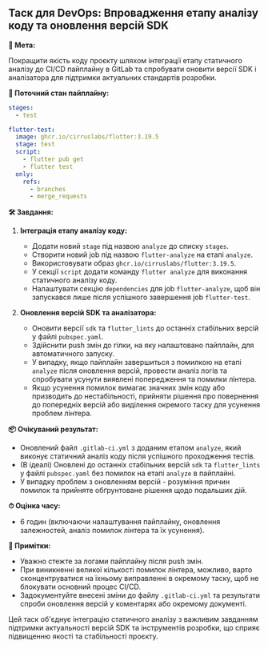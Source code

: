 ## Таск для DevOps: Впровадження етапу аналізу коду та оновлення версій SDK

**🎯 Мета:**

Покращити якість коду проєкту шляхом інтеграції етапу статичного аналізу до CI/CD пайплайну в GitLab та спробувати оновити версії SDK і аналізатора для підтримки актуальних стандартів розробки.

**🔧 Поточний стан пайплайну:**

```yaml
stages:
  - test

flutter-test:
  image: ghcr.io/cirruslabs/flutter:3.19.5
  stage: test
  script:
    - flutter pub get
    - flutter test
  only:
    refs:
      - branches
      - merge_requests
```

**🛠 Завдання:**

1.  **Інтеграція етапу аналізу коду:**
    * Додати новий `stage` під назвою `analyze` до списку `stages`.
    * Створити новий job під назвою `flutter-analyze` на етапі `analyze`.
    * Використовувати образ `ghcr.io/cirruslabs/flutter:3.19.5`.
    * У секції `script` додати команду `flutter analyze` для виконання статичного аналізу коду.
    * Налаштувати секцію `dependencies` для job `flutter-analyze`, щоб він запускався лише після успішного завершення job `flutter-test`.

2.  **Оновлення версій SDK та аналізатора:**
    * Оновити версії `sdk` та `flutter_lints` до останніх стабільних версій у файлі `pubspec.yaml`.
    * Здійснити push змін до гілки, на яку налаштовано пайплайн, для автоматичного запуску.
    * У випадку, якщо пайплайн завершиться з помилкою на етапі `analyze` після оновлення версій, провести аналіз логів та спробувати усунути виявлені попередження та помилки лінтера.
    * Якщо усунення помилок вимагає значних змін коду або призводить до нестабільності, прийняти рішення про повернення до попередніх версій або виділення окремого таску для усунення проблем лінтера.

**📦 Очікуваний результат:**

* Оновлений файл `.gitlab-ci.yml` з доданим етапом `analyze`, який виконує статичний аналіз коду після успішного проходження тестів.
* (В ідеалі) Оновлені до останніх стабільних версій `sdk` та `flutter_lints` у файлі `pubspec.yaml` без помилок на етапі `analyze` в пайплайні.
* У випадку проблем з оновленням версій - розуміння причин помилок та прийняте обґрунтоване рішення щодо подальших дій.

**⏱ Оцінка часу:**

* 6 годин (включаючи налаштування пайплайну, оновлення залежностей, аналіз помилок лінтера та їх усунення).

**📝 Примітки:**

* Уважно стежте за логами пайплайну після push змін.
* При виникненні великої кількості помилок лінтера, можливо, варто сконцентруватися на їхньому виправленні в окремому таску, щоб не блокувати основний процес CI/CD.
* Задокументуйте внесені зміни до файлу `.gitlab-ci.yml` та результати спроби оновлення версій у коментарях або окремому документі.

Цей таск об'єднує інтеграцію статичного аналізу з важливим завданням підтримки актуальності версій SDK та інструментів розробки, що сприяє підвищенню якості та стабільності проєкту.
